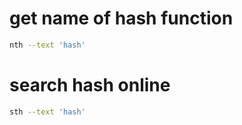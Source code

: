 # get name of hash function

```bash
nth --text 'hash'
```

# search hash online

```bash
sth --text 'hash'
```
